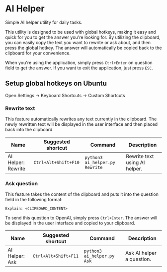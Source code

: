 # AI Helper

Simple AI helper utility for daily tasks.

This utility is designed to be used with global hotkeys, making it easy and quick for you to get the answer
you're looking for. By utilizing the clipboard, you can easily copy the text you want to rewrite or ask about,
and then press the global hotkey. The answer will automatically be copied back to the clipboard for your convenience.

When you're using the application, simply press `Ctrl+Enter` on question field to get the answer.
If you want to exit the application, just press `ESC`.

## Setup global hotkeys on Ubuntu

Open Settings -> Keyboard Shortcuts -> Custom Shortcuts

### Rewrite text

This feature automatically rewrites any text currently in the clipboard.
The newly rewritten text will be displayed in the user interface and then placed back into the clipboard.

| Name               | Suggested shortcut   | Command                        | Description                   |
|--------------------|----------------------|--------------------------------|-------------------------------|
| AI Helper: Rewrite | `Ctrl+Alt+Shift+F10` | `python3 ai_helper.py Rewrite` | Rewrite text using AI helper. |

### Ask question

This feature takes the content of the clipboard and puts it into the question field in the following format:

```
Explain: <CLIPBOARD_CONTENT>
```

To send this question to OpenAI, simply press `Ctrl+Enter`. The answer will be displayed in the user interface and
copied to your clipboard.

| Name           | Suggested shortcut   | Command                    | Description               |
|----------------|----------------------|----------------------------|---------------------------|
| AI Helper: Ask | `Ctrl+Alt+Shift+F11` | `python3 ai_helper.py Ask` | Ask AI helper a question. |

